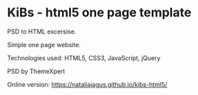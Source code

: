 # KiBs - html5 one page template

PSD to HTML excersise. 

Simple one page website.

Technologies used: HTML5, CSS3, JavaScript, jQuery

PSD by ThemeXpert

Online version: https://nataliajagus.github.io/kibs-html5/
